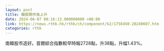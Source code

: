 ```yaml
---
layout: post
title: 韓股開市後上升
date: 2024-06-07 08:16:13.000000000 +08:00
link: https://news.rthk.hk/rthk/ch/component/k2/1756450-20240607.htm
categories: rthk
---
```


南韓股市造好。首爾綜合指數較早時報2728點，升38點，升幅1.43%。
